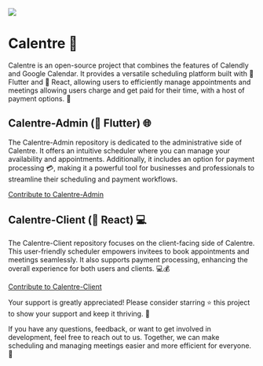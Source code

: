 <img src = "https://github.com/calentre/calentre/blob/main/doc/images/logo_2.png?raw=true"  > 

# Calentre 📆

Calentre is an open-source project that combines the features of Calendly and Google Calendar. It provides a versatile scheduling platform built with 💙 Flutter and 💚 React, allowing users to efficiently manage appointments and meetings allowing users charge and get paid for their time, with a host of payment options. 🚀

## Calentre-Admin (💙 Flutter) 🌐
The Calentre-Admin repository is dedicated to the administrative side of Calentre. It offers an intuitive scheduler where you can manage your availability and appointments. Additionally, it includes an option for payment processing 💳, making it a powerful tool for businesses and professionals to streamline their scheduling and payment workflows.

[Contribute to Calentre-Admin](https://github.com/calentre/calentre)

## Calentre-Client (💚 React) 💻
The Calentre-Client repository focuses on the client-facing side of Calentre. This user-friendly scheduler empowers invitees to book appointments and meetings seamlessly. It also supports payment processing, enhancing the overall experience for both users and clients. 💻💰

[Contribute to Calentre-Client](https://github.com/calentre/calentre-client)

Your support is greatly appreciated! Please consider starring ⭐ this project to show your support and keep it thriving. 🙌

If you have any questions, feedback, or want to get involved in development, feel free to reach out to us. Together, we can make scheduling and managing meetings easier and more efficient for everyone. 🤝

